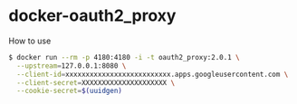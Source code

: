 # docker-oauth2_proxy

How to use

```bash
$ docker run --rm -p 4180:4180 -i -t oauth2_proxy:2.0.1 \
  --upstream=127.0.0.1:8080 \
  --client-id=xxxxxxxxxxxxxxxxxxxxxxxxxx.apps.googleusercontent.com \
  --client-secret=XXXXXXXXXXXXXXXXXXXXX \
  --cookie-secret=$(uuidgen)
```
